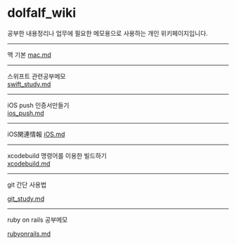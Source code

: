 # dolfalf_wiki

공부한 내용정리나 업무에 필요한 메모용으로 사용하는 개인 위키페이지입니다.

---
맥 기본
[mac.md](https://github.com/dolfalf/dolfalf_wiki/blob/master/mac.md)

---
스위프트 관련공부메모  
[swift_study.md](https://github.com/dolfalf/dolfalf_wiki/blob/master/swift_study.md)

---
iOS push 인증서만들기  
[ios_push.md](https://github.com/dolfalf/dolfalf_wiki/blob/master/ios_push.md)

---
iOS関連情報
[iOS.md](https://github.com/dolfalf/dolfalf_wiki/blob/master/iOS.md)

---
xcodebuild 명령어를 이용한 빌드하기  
[xcodebuild.md](https://github.com/dolfalf/dolfalf_wiki/blob/master/xcodebuild.md)

---

git 간단 사용법

[git_study.md](https://github.com/dolfalf/dolfalf_wiki/blob/master/git_study.md)


---

ruby on rails 공부메모

[rubyonrails.md](https://github.com/dolfalf/dolfalf_wiki/blob/master/rubyonrails.md)
